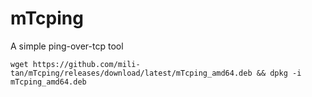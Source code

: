 # mTcping
A simple ping-over-tcp tool

`wget https://github.com/mili-tan/mTcping/releases/download/latest/mTcping_amd64.deb && dpkg -i mTcping_amd64.deb`
